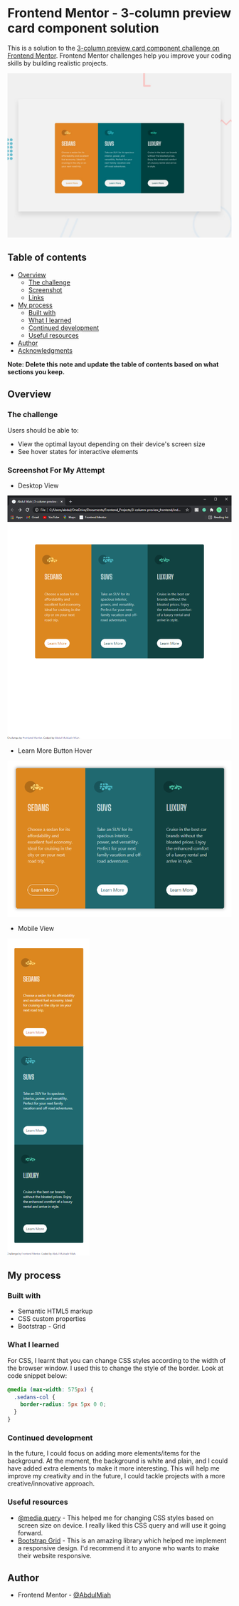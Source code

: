 # Frontend Mentor - 3-column preview card component solution

This is a solution to the [3-column preview card component challenge on Frontend Mentor](https://www.frontendmentor.io/challenges/3column-preview-card-component-pH92eAR2-). Frontend Mentor challenges help you improve your coding skills by building realistic projects.

![Design preview for the 3-column preview card component coding challenge](./design/desktop-preview.jpg)

## Table of contents

- [Overview](#overview)
  - [The challenge](#the-challenge)
  - [Screenshot](#screenshot)
  - [Links](#links)
- [My process](#my-process)
  - [Built with](#built-with)
  - [What I learned](#what-i-learned)
  - [Continued development](#continued-development)
  - [Useful resources](#useful-resources)
- [Author](#author)
- [Acknowledgments](#acknowledgments)

**Note: Delete this note and update the table of contents based on what sections you keep.**

## Overview

### The challenge

Users should be able to:

- View the optimal layout depending on their device's screen size
- See hover states for interactive elements

### Screenshot For My Attempt

- Desktop View

![My Attempt for 3-column preview card - desktop view](./images/myattempt-desktop-view.png)



- Learn More Button Hover

![My Attempt for 3-column preview card - learn more hover](./images/myattempt-desktop-learnMoreHover.png)



- Mobile View


![My Attempt for 3-column preview card - mobile view](./images/myattempt-mobile-view.png)


<!-- ### Links

- Solution URL: [Add solution URL here](https://your-solution-url.com)
- Live Site URL: [Add live site URL here](https://your-live-site-url.com) -->

## My process

### Built with

- Semantic HTML5 markup
- CSS custom properties
- Bootstrap - Grid

### What I learned

For CSS, I learnt that you can change CSS styles according to the width of the browser window. I used this to change the style of the border. Look at code snippet below:

```css
@media (max-width: 575px) {
  .sedans-col {
    border-radius: 5px 5px 0 0;
  }
}
```


### Continued development

In the future, I could focus on adding more elements/items for the background. At the moment, the background is white and plain, and I could have added extra elements to make it more interesting. This will help me improve my creativity and in the future, I could tackle projects with a more creative/innovative approach.


### Useful resources

- [@media query](https://stackoverflow.com/questions/21075983/how-to-use-particular-css-styles-based-on-screen-size-device/45695130) - This helped me for changing CSS styles based on screen size on device. I really liked this CSS query and will use it going forward.
- [Bootstrap Grid](https://getbootstrap.com/docs/5.0/layout/grid/) - This is an amazing library which helped me implement a responsive design. I'd recommend it to anyone who wants to make their website responsive.


## Author

- Frontend Mentor - [@AbdulMiah](https://www.frontendmentor.io/profile/AbdulMiah)
<!-- - Twitter - [@yourusername](https://www.twitter.com/yourusername) -->
